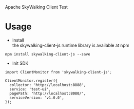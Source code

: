 Apache SkyWalking Client Test

# Usage
* Install  
the skywalking-client-js runtime library is available at npm
```
npm install skywalking-client-js --save
```
* Init SDK
```
import ClientMonitor from 'skywalking-client-js';
```
```
ClientMonitor.register({
  collector: 'http://localhost:8888',
  service: 'test-ui',
  pagePath: 'http://localhost:8080/',
  serviceVersion: 'v1.0.0',
});
```